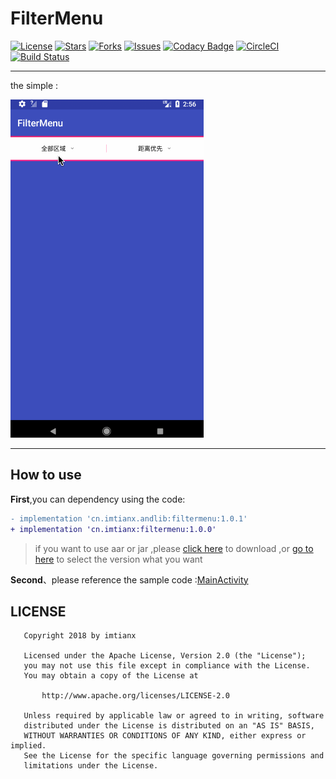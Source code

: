 # FilterMenu

[![License](https://img.shields.io/github/license/imtianx/FilterMenu.svg)](https://github.com/imtianx/FilterMenu/blob/master/LICENSE) 
[![Stars](https://img.shields.io/github/stars/imtianx/FilterMenu.svg)](https://github.com/imtianx/FilterMenu/stargazers) 
[![Forks](https://img.shields.io/github/forks/imtianx/FilterMenu.svg)](https://github.com/imtianx/FilterMenu/network) 
[![Issues](https://img.shields.io/github/issues/imtianx/FilterMenu.svg)](https://github.com/imtianx/FilterMenu/issues) 
[![Codacy Badge](https://api.codacy.com/project/badge/Grade/d53925d5e52a46f489a677b66e0c5929)](https://www.codacy.com/app/imtianx/FilterMenu?utm_source=github.com&amp;utm_medium=referral&amp;utm_content=imtianx/FilterMenu&amp;utm_campaign=Badge_Grade)
[![CircleCI](https://circleci.com/gh/imtianx/FilterMenu.svg?style=svg)](https://circleci.com/gh/imtianx/FilterMenu)
[![Build Status](https://travis-ci.org/imtianx/FilterMenu.svg?branch=master)](https://travis-ci.org/imtianx/FilterMenu)

---


the simple :

![](https://github.com/imtianx/FilterMenu/blob/master/art/simple.gif)

---

## How to use

**First**,you can dependency using the code:

```diff
- implementation 'cn.imtianx.andlib:filtermenu:1.0.1'
+ implementation 'cn.imtianx:filtermenu:1.0.0'
```


> if you want to  use aar or jar ,please [ click here](https://bintray.com/xing/maven/filtermenu/1.0.1#files/cn%2Fimtianx%2Fandlib%2Ffiltermenu%2F1.0.1) to download ,or [go to here](https://dl.bintray.com/xing/maven/cn/imtianx/andlib/filtermenu/) to select the version what you want 

**Second**、please reference the sample code :[MainActivity](https://github.com/imtianx/FilterMenu/blob/master/app/src/main/java/cn/imtianx/filtermenu/MainActivity.kt)



## LICENSE

```
   Copyright 2018 by imtianx

   Licensed under the Apache License, Version 2.0 (the "License");
   you may not use this file except in compliance with the License.
   You may obtain a copy of the License at

       http://www.apache.org/licenses/LICENSE-2.0

   Unless required by applicable law or agreed to in writing, software
   distributed under the License is distributed on an "AS IS" BASIS,
   WITHOUT WARRANTIES OR CONDITIONS OF ANY KIND, either express or implied.
   See the License for the specific language governing permissions and
   limitations under the License.
```
